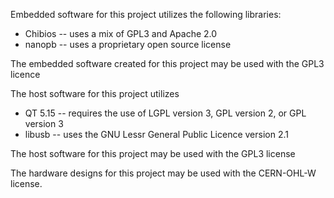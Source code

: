 Embedded software for this project utilizes the following libraries:

* Chibios -- uses a mix of GPL3 and Apache 2.0
* nanopb -- uses a proprietary open source license

The embedded software created for this project may be used with the GPL3 licence

The host software for this project utilizes 

* QT 5.15 -- requires the use of LGPL version 3, GPL version 2, or GPL version 3
* libusb  -- uses the GNU Lessr General Public Licence version 2.1

The host software for this project may be used with the GPL3 license

The hardware designs for this project may be used with the CERN-OHL-W license.